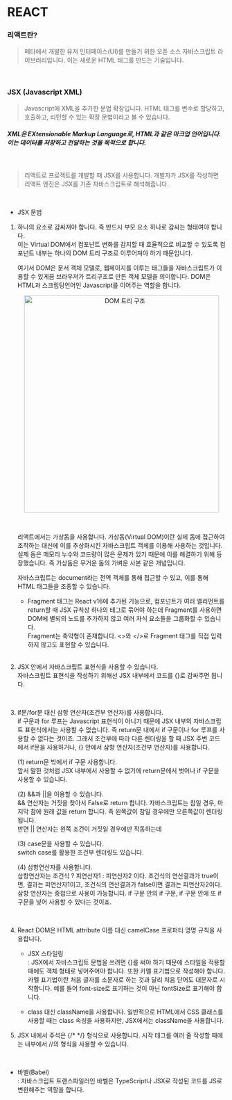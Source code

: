 # REACT

### 리액트란?

> 메타에서 개발한 유저 인터페이스(UI)를 만들기 위한 오픈 소스 자바스크립트 라이브러리입니다. 이는 새로운 HTML 태그를 만드는 기술입니다.

<br>

### JSX (Javascript XML)

> Javascript에 XML을 추가한 문법 확장입니다. HTML 태그를 변수로 할당하고, 호출하고, 리턴할 수 있는 확장 문법이라고 볼 수 있습니다.<br>

##### XML은 EXtensionable Markup Language로, HTML과 같은 마크업 언어입니다. 이는 데이터를 저장하고 전달하는 것을 목적으로 합니다.

<br>

> 리액트로 프로젝트를 개발할 때 JSX를 사용합니다. 개발자가 JSX를 작성하면 리액트 엔진은 JSX를 기존 자바스크립트로 해석해줍니다.

<br>

- JSX 문법

1.  하나의 요소로 감싸져야 합니다. 즉 반드시 부모 요소 하나로 감싸는 형태여야 합니다.<br>
    이는 Virtual DOM에서 컴포넌트 변화를 감지할 때 효율적으로 비교할 수 있도록 컴포넌트 내부는 하나의 DOM 트리 구조로 이루어져야 하기 때문입니다.<br>
    <!-- 여기서 DOM은 문서 객체 모델로, HTML 문서를 파싱(문장 분석 및 문법적 관계 해석)하여 문서의 구성요소들을 객체로 구조화하여 나타내는 것입니다. HTML Elements, Attributes, CSS styles, Events, Methods 등을 제어할 수 있는 표준 인터페이스를 제공합니다. -->

    여기서 DOM은 문서 객체 모델로, 웹페이지를 이루는 태그들을 자바스크립트가 이용할 수 있게끔 브라우저가 트리구조로 만든 객체 모델을 의미합니다. DOM은 HTML과 스크립팅언어인 Javascript를 이어주는 역할을 합니다.

       <!-- ![DOM TREE](https://upload.wikimedia.org/wikipedia/commons/thumb/5/5a/DOM-model.svg/1200px-DOM-model.svg.png) -->

    <p align="center">
        <img src="https://upload.wikimedia.org/wikipedia/commons/thumb/5/5a/DOM-model.svg/1200px-DOM-model.svg.png" alt="DOM 트리 구조" width="450" height="500"/>
    </p>

    <br>

    리액트에서는 가상돔을 사용합니다. 가상돔(Virtual DOM)이란 실제 돔에 접근하여 조작하는 대신에 이를 추상화시킨 자바스크립트 객체를 이용해 사용하는 것입니다. 실제 돔은 메모리 누수와 코드량이 많은 문제가 있기 때문에 이를 해결하기 위해 등장했습니다. 즉 가상돔은 무거운 돔의 가벼운 사본 같은 개념입니다.

    자바스크립트는 document라는 전역 객체를 통해 접근할 수 있고, 이를 통해 HTML 태그들을 조종할 수 있습니다.

    - Fragment 태그는 React v16에 추가된 기능으로, 컴포넌트가 여러 엘리먼트를 return할 때 JSX 규칙상 하나의 태그로 묶어야 하는데 Fragment를 사용하면 DOM에 별되의 노드를 추가하지 않고 여러 자식 요소들을 그룹화할 수 있습니다.<br>
      Fragment는 축약형이 존재합니다. <>와 </>로 Fragment 태그를 직접 입력하지 않고도 표현할 수 있습니다.

    <br>

2.  JSX 안에서 자바스크립트 표현식을 사용할 수 있습니다.<br>
    자바스크립트 표현식을 작성하기 위해선 JSX 내부에서 코드를 {}로 감싸주면 됩니다.

<br>

3. if문/for문 대신 삼항 연산자(조건부 연산자)를 사용합니다.<br>
   if 구문과 for 루프는 Javascript 표현식이 아니기 때문에 JSX 내부의 자바스크립트 표현식에서는 사용할 수 없습니다. 즉 return문 내에서 if 구문이나 for 루프를 사용할 수 없다는 것이죠. 그래서 조건부에 따라 다른 렌더링을 할 때 JSX 주변 코드에서 if문을 사용하거나, {} 안에서 삼항 연산자(조건부 연산자)를 사용합니다.<br>

   (1) return문 밖에서 if 구문 사용합니다.<br>
   앞서 말한 것처럼 JSX 내부에서 사용할 수 없기에 return문에서 벗어나 if 구문을 사용할 수 있습니다.

   (2) &&과 ||을 이용할 수 있습니다.<br>
   && 연산자는 거짓을 찾아서 False로 return 합니다. 자바스크립트는 참일 경우, 마지막 참에 원래 값을 return 합니다. 즉 왼쪽값이 참일 경우에만 오른쪽값이 렌더링 됩니다.<br>
   반면 || 연산자는 왼쪽 조건이 거짓일 경우에만 작동하는데

   (3) case문을 사용할 수 있습니다.<br>
   switch case를 활용한 조건부 렌더링도 있습니다.

   (4) 삼항연산자를 사용합니다.<br>
   삼항연산자는 조건식 ? 피연산자1 : 피연산자2 이다. 조건식의 연산결과가 true이면, 결과는 피연산자1이고, 조건식의 연산결과가 false이면 결과는 피연산자2이다. 삼항 연산자는 중첩으로 사용이 가능합니다. if 구문 안의 if 구문, if 구문 안에 또 if 구문을 넣어 사용할 수 있다는 것이죠.

<br>

4. React DOM은 HTML attribute 이름 대신 camelCase 프로퍼티 명명 규칙을 사용합니다.<br>

   - JSX 스타일링<br>
     : JSX에서 자바스크립트 문법을 쓰려면 {}를 써야 하기 때문에 스타일을 적용할 때에도 객체 형태로 넣어주어야 합니다. 또한 카멜 표기법으로 작성해야 합니다.<br>
     카멜 표기법이란 처음 글자를 소문자로 하는 것과 달리 처음 단어도 대문자로 시작합니다. 예를 들어 font-size로 표기하는 것이 아닌 fontSize로 표기해야 합니다.

   - class 대신 className을 사용합니다. 일반적으로 HTML에서 CSS 클래스를 사용할 때는 class 속성을 사용하지만, JSX에서는 className을 사용합니다.

5. JSX 내에서 주석은 {/\* \*/} 형식으로 사용합니다. 시작 태그를 여러 줄 작성할 때에는 내부에서 //의 형식을 사용할 수 있습니다.

<br>

<!-- - Virtual DOM<br>
  : DOM을 반복적으로 직접 조작하면 그만큼 브라우저가 렌더링을 많이 하게 된다. 또한 그만큼 PC 자원을 많이 소모하게 되는 문제가 발생한다. 이를 해결하기 위해 방법으로 Virtual DOM이라는 DOM을 추상화한 가상의 객체를 메모리에 만들어 놓는 것이다. 변경 사항을 DOM에 직접 수정하는 게 아니라 중간 단계로 Virtual DOM을 수정하고 Virtual DOM을 통해서 DOM을 수정하게 했다. 이는 DOM을 제어하는 API를 직접 호출하지 않고 React 프레임워크를 통해 알아서 Virtual DOM을 제어할 수 있도록 했다.
<br> -->

- 바벨(Babel)<br>
  : 자바스크립트 트랜스파일러인 바벨은 TypeScript나 JSX로 작성된 코드를 JS로 변환해주는 역할을 합니다.

